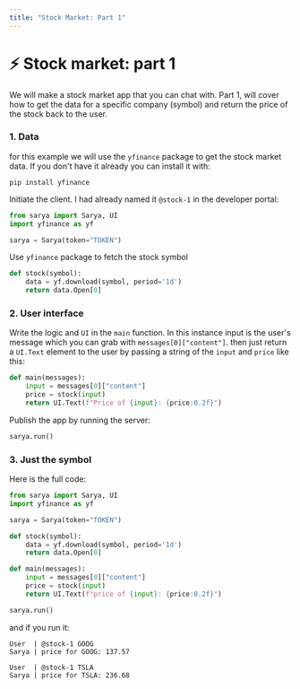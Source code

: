 ```yaml
---
title: "Stock Market: Part 1"
---
```


# ⚡️ Stock market: part 1

We will make a stock market app that you can chat with. Part 1, will cover how to get the data for a specific company (symbol) and return the price of the stock back to the user.

### 1. Data
for this example we will use the `yfinance` package to get the stock market data. If you don't have it already you can install it with:
```
pip install yfinance
```

Initiate the client. I had already named it `@stock-1` in the developer portal:
```py
from sarya import Sarya, UI
import yfinance as yf

sarya = Sarya(token="TOKEN")
```

Use `yfinance` package to fetch the stock symbol
```py
def stock(symbol):
    data = yf.download(symbol, period='1d')
    return data.Open[0]
```

### 2. User interface
Write the logic and `UI` in the `main` function. In this instance input is the user's message which you can grab with `messages[0]["content"]`. then just return a `UI.Text` element to the user by passing a string of the `input` and `price` like this:
```py
def main(messages):
    input = messages[0]["content"]
    price = stock(input)
    return UI.Text(f"Price of {input}: {price:0.2f}")
```

Publish the app by running the server:
```py
sarya.run()
```

### 3. Just the symbol
Here is the full code:
```py
from sarya import Sarya, UI
import yfinance as yf

sarya = Sarya(token="TOKEN")

def stock(symbol):
    data = yf.download(symbol, period='1d')
    return data.Open[0]

def main(messages):
    input = messages[0]["content"]
    price = stock(input)
    return UI.Text(f"price of {input}: {price:0.2f}")

sarya.run()
```

and if you run it:
```
User  | @stock-1 GOOG
Sarya | price for GOOG: 137.57

User  | @stock-1 TSLA
Sarya | price for TSLA: 236.68
```

